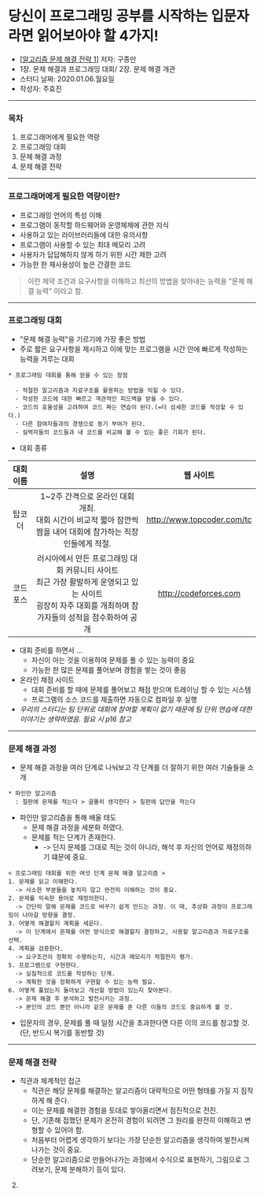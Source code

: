 # 당신이 프로그래밍 공부를 시작하는 입문자라면 읽어보아야 할 4가지!
* [[알고리즘 문제 해결 전략 1](https://book.algospot.com/)] 저자: 구종만
* 1장. 문제 해결과 프로그래밍 대회/ 2장. 문제 해결 개관
* 스터디 날짜: 2020.01.06.월요일
* 작성자: 주효진
- - - -
### 목차
1. 프로그래머에게 필요한 역량
2. 프로그래밍 대회
3. 문제 해결 과정
4. 문제 해결 전략
- - - -
### 프로그래머에게 필요한 역량이란?
* 프로그래밍 언어의 특성 이해
* 프로그램이 동작할 하드웨어와 운영체제에 관한 지식
* 사용하고 있는 라이브러리들에 대한 유의사항
* 프로그램이 사용할 수 있는 최대 메모리 고려
* 사용자가 답답해하지 않게 하기 위한 시간 제한 고려
* 가능한 한 재사용성이 높은 간결한 코드
> 이런 제약 조건과 요구사항을 이해하고 최선의 방법을 찾아내는 능력을 "문제 해결 능력" 이라고 함.
- - - -
### 프로그래밍 대회
* "문제 해결 능력"을 기르기에 가장 좋은 방법
* 주로 짧은 요구사항을 제시하고 이에 맞는 프로그램을 시간 안에 빠르게 작성하는 능력을 겨루는 대회
~~~
* 프로그래밍 대회를 통해 얻을 수 있는 장점 

  - 적절한 알고리즘과 자료구조를 활용하는 방법을 익힐 수 있다.
  - 작성한 코드에 대한 빠르고 객관적인 피드백을 받을 수 있다.
  - 코드의 효율성을 고려하여 코드 짜는 연습이 된다.(=더 섬세한 코드를 작성할 수 있다.)
  - 다른 참여자들과의 경쟁으로 동기 부여가 된다.
  - 실력자들의 코드들과 내 코드를 비교해 볼 수 있는 좋은 기회가 된다.
~~~
* 대회 종류

| 대회 이름 | 설명 | 웹 사이트 |
|:-------:|:------:|:------:|
| 탑코더 | 1~2주 간격으로 온라인 대회 개최.<br>대회 시간이 비교적 짧아 잠깐씩 짬을 내어 대회에 참가하는 직장인들에게 적절. | http://www.topcoder.com/tc |
| 코드포스 | 러시아에서 만든 프로그래밍 대회 커뮤니티 사이트 <br>최근 가장 활발하게 운영되고 있는 사이트 <br> 굉장히 자주 대회를 개최하며 참가자들의 성적을 점수화하여 공개 | http://codeforces.com |
* 대회 준비를 하면서 ...
  * 자신이 아는 것을 이용하여 문제를 풀 수 있는 능력이 중요
  * 가능한 한 많은 문제를 풀어보며 경험을 쌓는 것이 좋음
* 온라인 채점 사이트
  * 대회 준비를 할 때에 문제를 풀어보고 채점 받으며 트레이닝 할 수 있는 시스템
  * 프로그램의 소스 코드를 제출하면 자동으로 컴파일 후 실행
* *우리의 스터디는 팀 단위로 대회에 참여할 계획이 없기 때문에 팀 단위 연습에 대한 이야기는 생략하였음. 필요 시 p16 참고*
- - - -
### 문제 해결 과정
* 문제 해결 과정을 여러 단계로 나눠보고 각 단계를 더 잘하기 위한 여러 기술들을 소개
~~~
* 파인만 알고리즘
  : 칠판에 문제를 적는다 > 골똘히 생각한다 > 칠판에 답안을 적는다
~~~
* 파인만 알고리즘을 통해 배울 태도
  * 문제 해결 과정을 세분화 하였다.
  * 문제를 적는 단계가 존재한다.
    * -> 단지 문제를 그대로 적는 것이 아니라, 해석 후 자신의 언어로 재정의하기 떄문에 중요.
~~~
< 프로그래밍 대회를 위한 여섯 단계 문제 해결 알고리즘 >
1. 문제를 읽고 이해한다.
  -> 사소한 부분들을 놓치지 않고 완전히 이해하는 것이 중요.
2. 문제를 익숙한 용어로 재정의한다.
  -> 간단히 말해 문제를 코드로 바꾸기 쉽게 만드는 과정. 이 때, 추상화 과정이 프로그래밍이 나아갈 방향을 결정.
3. 어떻게 해결할지 계획을 세운다.
  -> 이 단계에서 문제를 어떤 방식으로 해결할지 결정하고, 사용할 알고리즘과 자료구조를 선택.
4. 계획을 검증한다.
  -> 요구조건이 정확히 수행하는지, 시간과 메모리가 적절한지 평가.
5. 프로그램으로 구현한다.
  -> 실질적으로 코드를 작성하는 단계.
  -> 계획한 것을 정확하게 구현할 수 있는 능력 필요.
6. 어떻게 풀었는지 돌아보고 개선할 방법이 있는지 찾아본다.
  -> 문제 해결 후 분석하고 발전시키는 과정.
  -> 본인의 코드 뿐만 아니라 같은 문제를 푼 다른 이들의 코드도 중요하게 볼 것.
~~~
* 입문자의 경우, 문제를 풀 때 일정 시간을 초과한다면 다른 이의 코드를 참고할 것. (단, 반드시 복기를 동반할 것)
- - - -
### 문제 해결 전략
* 직관과 체계적인 접근
  * 직관은 해당 문제를 해결하는 알고리즘이 대략적으로 어떤 형태를 가질 지 짐작하게 해 준다.
  * 이는 문제를 해결한 경험을 토대로 쌓아올리면서 점진적으로 전진.
  * 단, 기존해 접했던 문제가 온전히 경험이 되려면 그 원리를 완전히 이해하고 변형할 수 있어야 함.
  * 처음부터 어렵게 생각하기 보다는 가장 단순한 알고리즘을 생각하여 발전시켜 나가는 것이 중요.
  * 단순한 알고리즘으로 만들어나가는 과정에서 수식으로 표현하기, 그림으로 그려보기, 문제 분해하기 등이 있다.
2. 
